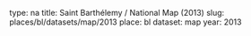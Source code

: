 type: na
title: Saint Barthélemy / National Map (2013)
slug: places/bl/datasets/map/2013
place: bl
dataset: map
year: 2013
